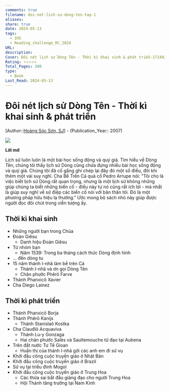 ```yaml
---
comments: true
filename: doi-net-lich-su-dong-ten-tap-1
aliases: 
share: true
date: 2024-05-13
tags:
  - IHS
  - Reading_challenge_RC_2024
URL: 
description: 
Cover: Đôi nét lịch sử Dòng Tên - Thời kì khai sinh & phát triển-1714920646865.jpeg
Rating: ⭐⭐⭐⭐⭐
Total_Pages: 300
type:
  - Book
Last_Read: 2024-05-13
---
```

# Đôi nét lịch sử Dòng Tên - Thời kì khai sinh & phát triển
[Author::[Hoàng Sóc Sơn, SJ](Ho%C3%A0ng%20S%C3%B3c%20S%C6%A1n,%20SJ.md)] - (Publication_Year:: 2007)

![](https://i.imgur.com/xFtw4M6.png)


**Lời mở**

Lịch sử luôn luôn là một bài học sống động và quý giá. Tìm hiểu về Dòng Tên, chúng tôi thấy lịch sử Dòng cũng chứa đựng nhiều bài học sống động và quý giá. Chúng tôi đã cố gắng ghi chép lại đây đó một số điều, đôi khi thêm một vài suy nghĩ. Cha Bề Trên Cả quá cố Pedro Arrupe nói: "Tôi cho là việc biết lịch sử Dòng rất quan trọng, nhưng là một lịch sử không những giúp chúng ta biết những biến cố - điều này tự nó cũng rất ích lợi - mà nhất là giúp suy nghĩ về sứ điệp các biến cố nói với bản thân tôi. Đó là một phương pháp hữu hiệu lạ thường." Ước mong bộ sách nhỏ này giúp được người đọc đôi chút trong viễn tượng ấy.

## Thời kì khai sinh
- Những người bạn trong Chúa
- Đoàn Giêsu
	- Danh hiệu Đoàn Giêsu
- Từ nhóm bạn
	- Năm 1539: Trong ba tháng cách thức Dòng định hình
- ... đến dòng tu
- 15 năm thánh I-nhã làm bề trên Cả
	- Thánh I-nhã và ơn gọi Dòng Tên
	- Chân phước Phêrô Farve
- Thánh Phanxicô Xavier
- Cha Diego Lainez

## Thời kì phát triển
- Thánh Phanxicô Borja
- Thánh Phêrô Kanijs
	- Thánh Stanislaô Kostka
- Cha Clauđiô Acquaviva
	- Thánh Lu-y Gonzaga
	- Hai chân phước Salès và Saultemouche tử đạo tại Aubena
- Trên đất nước Tư Tế Gioan
	- Huấn thị của thánh I-nhã gởi các anh em đi sứ vụ
- Khởi đầu công cuộc truyền giáo ở Nhật Bản
- Khởi đầu công cuộc truyền giáo ở Brazil
- Sứ vụ tại triều đình Mogol
- Khởi đầu công cuộc truyền giáo ở Trung Hoa
	- Các thừa sai bắt đầu giảng đạo cho người Trung Hoa
	- Hội Thánh tăng trưởng tại Nam Kinh